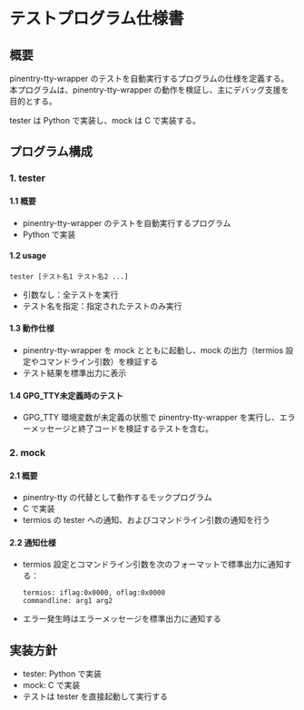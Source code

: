 # テストプログラム仕様書

## 概要

pinentry-tty-wrapper のテストを自動実行するプログラムの仕様を定義する。
本プログラムは、pinentry-tty-wrapper の動作を検証し、主にデバッグ支援を目的とする。

tester は Python で実装し、mock は C で実装する。

## プログラム構成

### 1. tester

#### 1.1 概要
- pinentry-tty-wrapper のテストを自動実行するプログラム
- Python で実装

#### 1.2 usage
```
tester [テスト名1 テスト名2 ...]
```
- 引数なし：全テストを実行
- テスト名を指定：指定されたテストのみ実行

#### 1.3 動作仕様
- pinentry-tty-wrapper を mock とともに起動し、mock の出力（termios 設定やコマンドライン引数）を検証する
- テスト結果を標準出力に表示

#### 1.4 GPG_TTY未定義時のテスト
- GPG_TTY 環境変数が未定義の状態で pinentry-tty-wrapper を実行し、エラーメッセージと終了コードを検証するテストを含む。

### 2. mock

#### 2.1 概要
- pinentry-tty の代替として動作するモックプログラム
- C で実装
- termios の tester への通知、およびコマンドライン引数の通知を行う

#### 2.2 通知仕様
- termios 設定とコマンドライン引数を次のフォーマットで標準出力に通知する：
  ```
  termios: iflag:0x0000, oflag:0x0000
  commandline: arg1 arg2
  ```
- エラー発生時はエラーメッセージを標準出力に通知する

## 実装方針

- tester: Python で実装
- mock: C で実装
- テストは tester を直接起動して実行する 